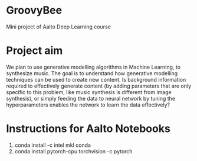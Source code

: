 # GroovyBee
Mini project of Aalto Deep Learning course

# Project aim
We plan to use generative modelling algorithms in Machine Learning, to synthesize music. The goal is to understand how generative modelling techniques can be used to create new content. Is background information required to effectively generate content (by adding parameters that are only specific to this problem, like music synthesis is different from image synthesis), or simply feeding the data to neural network by tuning the hyperparameters enables the network to learn the data effectively?

# Instructions for Aalto Notebooks
1. conda install -c intel mkl conda
2. conda install pytorch-cpu torchvision -c pytorch 